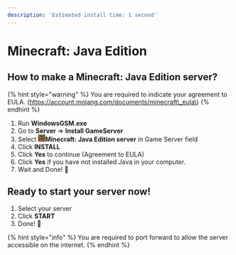 ```yaml
---
description: 'Estimated install time: 1 second'
---
```


# Minecraft: Java Edition

## How to make a Minecraft: Java Edition server?

{% hint style="warning" %}
You are required to indicate your agreement to EULA. \(https://account.mojang.com/documents/minecraft\_eula\)
{% endhint %}

1. Run **WindowsGSM.exe**
2. Go to **Server** =&gt; **Install GameServer**
3. Select ![](../../.gitbook/assets/mc.png)**Minecraft: Java Edition server** in Game Server field
4. Click **INSTALL**
5. Click **Yes** to continue \(Agreement to EULA\)
6. Click **Yes** if you have not installed Java in your computer.
7. Wait and Done! 🤩 

## Ready to start your server now!

1. Select your server
2. Click **START**
3. Done! 🥳

{% hint style="info" %}
You are required to port forward to allow the server accessible on the internet.
{% endhint %}





